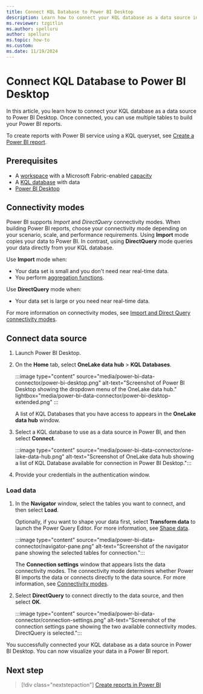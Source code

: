 ```yaml
---
title: Connect KQL Database to Power BI Desktop
description: Learn how to connect your KQL database as a data source in Power BI Desktop.
ms.reviewer: tzgitlin
ms.author: spelluru
author: spelluru
ms.topic: how-to
ms.custom:
ms.date: 11/19/2024
---
```

# Connect KQL Database to Power BI Desktop

In this article, you learn how to connect your KQL database as a data source to Power BI Desktop. Once connected, you can use multiple tables to build your Power BI reports.

To create reports with Power BI service using a KQL queryset, see [Create a Power BI report](create-powerbi-report.md).

## Prerequisites

* A [workspace](../fundamentals/create-workspaces.md) with a Microsoft Fabric-enabled [capacity](../enterprise/licenses.md#capacity)
* A [KQL database](create-database.md) with data
* [Power BI Desktop](https://powerbi.microsoft.com/get-started)

## Connectivity modes

Power BI supports *Import* and *DirectQuery* connectivity modes. When building Power BI reports, choose your connectivity mode depending on your scenario, scale, and performance requirements. Using **Import** mode copies your data to Power BI. In contrast, using **DirectQuery** mode queries your data directly from your KQL database.

Use **Import** mode when:

* Your data set is small and you don't need near real-time data.
* You perform [aggregation functions](/azure/data-explorer/kusto/query/aggregation-functions?context=/fabric/context/context).

Use **DirectQuery** mode when:

* Your data set is large or you need near real-time data.

For more information on connectivity modes, see [Import and Direct Query connectivity modes](/power-bi/desktop-directquery-about).

## Connect data source

1. Launch Power BI Desktop.
1. On the **Home** tab, select **OneLake data hub** > **KQL Databases**.

    :::image type="content" source="media/power-bi-data-connector/power-bi-desktop.png" alt-text="Screenshot of Power BI Desktop showing the dropdown menu of the OneLake data hub."  lightbox="media/power-bi-data-connector/power-bi-desktop-extended.png" :::

    A list of KQL Databases that you have access to appears in the **OneLake data hub** window.

1. Select a KQL database to use as a data source in Power BI, and then select **Connect**.

    :::image type="content" source="media/power-bi-data-connector/one-lake-data-hub.png" alt-text="Screenshot of OneLake data hub showing a list of KQL Database available for connection in Power BI Desktop.":::

1. Provide your credentials in the authentication window.

### Load data

1. In the **Navigator** window, select the tables you want to connect, and then select **Load**.

    Optionally, if you want to shape your data first, select **Transform data** to launch the Power Query Editor. For more information, see [Shape data](/power-bi/fundamentals/desktop-getting-started?source=recommendations&branch=main#shape-data).

    :::image type="content" source="media/power-bi-data-connector/navigator-pane.png" alt-text="Screenshot of the navigator pane showing the selected tables for connection.":::

    The **Connection settings** window that appears lists the data connectivity modes. The connectivity mode determines whether Power BI imports the data or connects directly to the data source. For more information, see [Connectivity modes](#connectivity-modes).

1. Select **DirectQuery** to connect directly to the data source, and then select **OK**.

    :::image type="content" source="media/power-bi-data-connector/connection-settings.png" alt-text="Screenshot of the connection settings pane showing the two available connectivity modes. DirectQuery is selected.":::

You successfully connected your KQL database as a data source in Power BI Desktop. You can now visualize your data in a Power BI report.

## Next step

> [!div class="nextstepaction"]
> [Create reports in Power BI](/power-bi/create-reports/)
